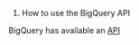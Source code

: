 1. How to use the BigQuery API

BigQuery has available an [API](https://cloud.google.com/bigquery/docs/reference/rest)
